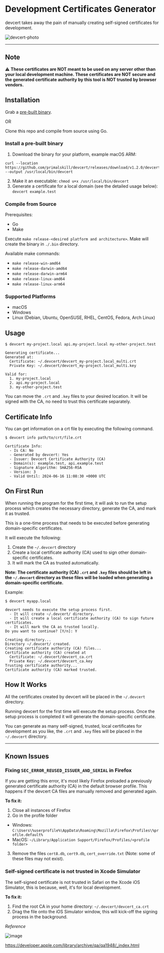# Development Certificates Generator

devcert takes away the pain of manually creating self-signed certificates for development.


![devcert-photo](https://user-images.githubusercontent.com/489775/167084056-4cf4a8f8-ff49-4ccc-b5de-a3c110ccbd01.png)

------------

## Note

:warning: **These certificates are NOT meant to be used on any server other than your local development machine. These certificates are NOT secure and the generated certificate authority by this tool is NOT trusted by browser vendors.**

## Installation

Grab a [pre-built binary](https://github.com/primalskill/devcert/releases).

OR

Clone this repo and compile from source using Go.

### Install a pre-built binary

1. Download the binary for your platform, example macOS ARM:
```
curl --location https://github.com/primalskill/devcert/releases/download/v1.2.0/devcert_darwin_arm64 --output /usr/local/bin/devcert
```
2. Make it an executable: `chmod u+x /usr/local/bin/devcert`
3. Generate a certificate for a local domain (see the detailed usage below): `devcert example.test`


### Compile from Source

Prerequisites:

- Go
- Make

Execute `make release-<desired platform and architecture>`. Make will create the binary in `./.bin` directory.

Available make commands:

- `make release-win-amd64`
- `make release-darwin-amd64`
- `make release-darwin-arm64`
- `make release-linux-amd64`
- `make release-linux-arm64`

### Supported Platforms

- macOS
- Windows
- Linux (Debian, Ubuntu, OpenSUSE, RHEL, CentOS, Fedora, Arch Linux)

## Usage

```
$ devcert my-project.local api.my-project.local my-other-project.test

Generating certificate...
Generated at:
  Certificate: ~/.devcert/devcert_my-project.local_multi.crt
  Private Key: ~/.devcert/devcert_my-project.local_multi.key

Valid for:
  1. my-project.local
  2. api.my-project.local
  3. my-other-project.test
```

You can move the `.crt` and `.key` files to your desired location. It will be signed with the CA, no need to trust this certificate separately.

## Certificate Info

You can get information on a crt file by executing the following command.

```
$ devcert info path/to/crt/file.crt

Certificate Info:
  - Is CA: No
  - Generated by devcert: Yes
  - Issuer: Devcert Certificate Authority (CA)
  - Domain(s): example.test, api.example.test
  - Signature Algorithm: SHA256-RSA
  - Version: 3
  - Valid Until: 2024-06-16 11:08:30 +0000 UTC
```
## On First Run

When running the program for the first time, it will ask to run the setup process which creates the necessary directory, generate the CA, and mark it as trusted.

This is a one-time process that needs to be executed before generating domain-specific certificates.

It will execute the following:


1. Create the `~/.devcert` directory
2. Create a local certificate authority (CA) used to sign other domain-specific certificates.
3. It will mark the CA as trusted automatically.

**Note: The certificate authority (CA) `.crt` and `.key` files should be left in the `~/.devcert` directory as these files will be loaded when generating a domain-specific certificate.**
   
Example:

```
$ devcert myapp.local

devcert needs to execute the setup process first.
  - It will create ~/.devcert/ directory.
  - It will create a local certificate authority (CA) to sign future certificates.
  - It will mark the CA as trusted locally.
Do you want to continue? [Y/n]: Y

Creating directory...
Directory ~/.devcert/ created.
Creating certificate authority (CA) files...
Certificate authority (CA) created at
  Certificate: ~/.devcert/devcert_ca.crt
  Private Key: ~/.devcert/devcert_ca.key
Trusting certificate authority...
Certificate authority (CA) marked trusted.
```

## How It Works

All the certificates created by devcert will be placed in the `~/.devcert` directory.

Running devcert for the first time will execute the setup process. Once the setup process is completed it will generate the domain-specific certificate. 

You can generate as many self-signed, trusted, local certificates for development as you like, the `.crt` and `.key` files will be placed in the `~/.devcert` directory.

------------

## Known Issues

### Fixing `SEC_ERROR_REUSED_ISSUER_AND_SERIAL` in Firefox

If you are getting this error, it's most likely Firefox preloaded a previously generated certificate authority (CA) in the default browser profile. This happens if the devcert CA files are manually removed and generated again.

**To fix it:**

1. Close all instances of Firefox
2. Go in the profile folder
  - Windows: `C:\Users\%userprofile%\AppData\Roaming\Mozilla\Firefox\Profiles\%profile.default%`
  - MacOS: `~/Library/Application Support/Firefox/Profiles/<profile folder>`
3. Remove the files `cert8.db`, `cert9.db`, `cert_override.txt` (Note: some of these files may not exist).

### Self-signed certificate is not trusted in Xcode Simulator

The self-signed certificate is not trusted in Safari on the Xcode iOS Simulator, this is because, well, it's for local development.

**To fix it:**

1. Find the root CA in your home directory: `~/.devcert/devcert_ca.crt`
2. Drag the file onto the iOS Simulator window, this will kick-off the signing process in the background.

_Reference_

![image](https://user-images.githubusercontent.com/489775/221010171-be029b35-ddc8-4300-b06f-dac902ac8255.png)

https://developer.apple.com/library/archive/qa/qa1948/_index.html



